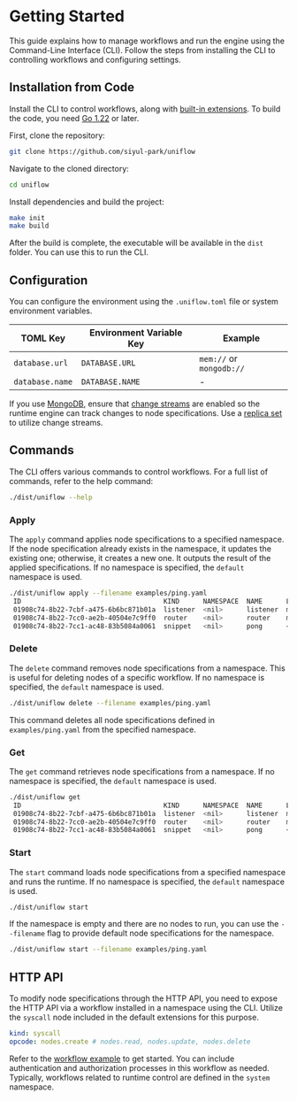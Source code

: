 # Getting Started

This guide explains how to manage workflows and run the engine using the Command-Line Interface (CLI). Follow the steps from installing the CLI to controlling workflows and configuring settings.

## Installation from Code

Install the CLI to control workflows, along with [built-in extensions](../ext/README.md). To build the code, you need [Go 1.22](https://go.dev/doc/install) or later.

First, clone the repository:

```sh
git clone https://github.com/siyul-park/uniflow
```

Navigate to the cloned directory:

```sh
cd uniflow
```

Install dependencies and build the project:

```sh
make init
make build
```

After the build is complete, the executable will be available in the `dist` folder. You can use this to run the CLI.

## Configuration

You can configure the environment using the `.uniflow.toml` file or system environment variables.

| TOML Key         | Environment Variable Key | Example                       |
|------------------|--------------------------|-------------------------------|
| `database.url`   | `DATABASE.URL`           | `mem://` or `mongodb://`      |
| `database.name`  | `DATABASE.NAME`          | -                             |

If you use [MongoDB](https://www.mongodb.com/), ensure that [change streams](https://www.mongodb.com/docs/manual/changeStreams/) are enabled so the runtime engine can track changes to node specifications. Use a [replica set](https://www.mongodb.com/ko-kr/docs/manual/replication/#std-label-replication) to utilize change streams.

## Commands

The CLI offers various commands to control workflows. For a full list of commands, refer to the help command:

```sh
./dist/uniflow --help
```

### Apply

The `apply` command applies node specifications to a specified namespace. If the node specification already exists in the namespace, it updates the existing one; otherwise, it creates a new one. It outputs the result of the applied specifications. If no namespace is specified, the `default` namespace is used.

```sh
./dist/uniflow apply --filename examples/ping.yaml
 ID                                    KIND      NAMESPACE  NAME      LINKS                                
 01908c74-8b22-7cbf-a475-6b6bc871b01a  listener  <nil>      listener  map[out:[map[name:router port:in]]]  
 01908c74-8b22-7cc0-ae2b-40504e7c9ff0  router    <nil>      router    map[out[0]:[map[name:pong port:in]]] 
 01908c74-8b22-7cc1-ac48-83b5084a0061  snippet   <nil>      pong      <nil>                                
```

### Delete

The `delete` command removes node specifications from a namespace. This is useful for deleting nodes of a specific workflow. If no namespace is specified, the `default` namespace is used.

```sh
./dist/uniflow delete --filename examples/ping.yaml
```

This command deletes all node specifications defined in `examples/ping.yaml` from the specified namespace.

### Get

The `get` command retrieves node specifications from a namespace. If no namespace is specified, the `default` namespace is used.

```sh
./dist/uniflow get
 ID                                    KIND      NAMESPACE  NAME      LINKS                                
 01908c74-8b22-7cbf-a475-6b6bc871b01a  listener  <nil>      listener  map[out:[map[name:router port:in]]]  
 01908c74-8b22-7cc0-ae2b-40504e7c9ff0  router    <nil>      router    map[out[0]:[map[name:pong port:in]]] 
 01908c74-8b22-7cc1-ac48-83b5084a0061  snippet   <nil>      pong      <nil>                                
```

### Start

The `start` command loads node specifications from a specified namespace and runs the runtime. If no namespace is specified, the `default` namespace is used.

```sh
./dist/uniflow start                  
```

If the namespace is empty and there are no nodes to run, you can use the `--filename` flag to provide default node specifications for the namespace.

```sh
./dist/uniflow start --filename examples/ping.yaml
```

## HTTP API

To modify node specifications through the HTTP API, you need to expose the HTTP API via a workflow installed in a namespace using the CLI. Utilize the `syscall` node included in the default extensions for this purpose.

```yaml
kind: syscall
opcode: nodes.create # nodes.read, nodes.update, nodes.delete
```

Refer to the [workflow example](../examples/crud.yaml) to get started. You can include authentication and authorization processes in this workflow as needed. Typically, workflows related to runtime control are defined in the `system` namespace.
